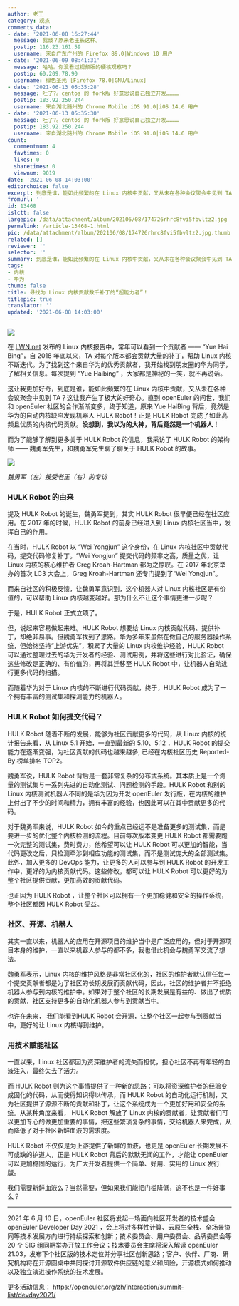 ```yaml
---
author: 老王
category: 观点
comments_data:
- date: '2021-06-08 16:27:44'
  message: 我敲？原来老王长这样。
  postip: 116.23.161.59
  username: 来自广东广州的 Firefox 89.0|Windows 10 用户
- date: '2021-06-09 08:41:31'
  message: 哈哈。你没看过视频版的硬核观察吗？
  postip: 60.209.78.90
  username: 绿色圣光 [Firefox 78.0|GNU/Linux]
- date: '2021-06-13 05:35:28'
  message: 吐了?。centos 的 fork版 好意思说自己独立开发…………
  postip: 183.92.250.244
  username: 来自湖北随州的 Chrome Mobile iOS 91.0|iOS 14.6 用户
- date: '2021-06-13 05:35:30'
  message: 吐了?。centos 的 fork版 好意思说自己独立开发…………
  postip: 183.92.250.244
  username: 来自湖北随州的 Chrome Mobile iOS 91.0|iOS 14.6 用户
count:
  commentnum: 4
  favtimes: 0
  likes: 0
  sharetimes: 0
  viewnum: 9019
date: '2021-06-08 14:03:00'
editorchoice: false
excerpt: 到底是谁，能如此频繁的在 Linux 内核中贡献，又从未在各种会议聚会中见到 TA？
fromurl: ''
id: 13468
islctt: false
largepic: /data/attachment/album/202106/08/174726rhrc8fvi5fbvltz2.jpg
permalink: /article-13468-1.html
pic: /data/attachment/album/202106/08/174726rhrc8fvi5fbvltz2.jpg.thumb.jpg
related: []
reviewer: ''
selector: ''
summary: 到底是谁，能如此频繁的在 Linux 内核中贡献，又从未在各种会议聚会中见到 TA？
tags:
- 内核
- 华为
thumb: false
title: 寻找为 Linux 内核贡献数千补丁的“超能力者”！
titlepic: true
translator: ''
updated: '2021-06-08 14:03:00'
---
```


![](/data/attachment/album/202106/08/174726rhrc8fvi5fbvltz2.jpg)


在 [LWN.net](http://lwn.net/) 发布的 Linux 内核报告中，常年可以看到一个贡献者 —— “Yue Hai Bing”，自 2018 年底以来，TA 对每个版本都会贡献大量的补丁，帮助 Linux 内核不断迭代。为了找到这个来自华为的优秀贡献者，我开始找到朋友圈的华为同学，了解相关信息。每次提到 “Yue Haibing” ，大家都是神秘的一笑，就不再说话。 


这让我更加好奇，到底是谁，能如此频繁的在 Linux 内核中贡献，又从未在各种会议聚会中见到 TA？这让我产生了极大的好奇心。直到 openEuler 的问世，我们和 openEuler 社区的合作渐渐变多，终于知道，原来 Yue HaiBing 背后，竟然是华为的自动内核缺陷发现机器人 HULK Robot！正是 HULK Robot 完成了如此高频且优质的内核代码贡献。**没想到，我以为的大神，背后竟然是一个机器人！**


而为了能够了解到更多关于 HULK Robot 的信息，我采访了 HULK Robot 的架构师 —— 魏勇军先生，和魏勇军先生聊了聊关于 HULK Robot 的故事。


![](/data/attachment/album/202106/08/135544nmich0a061c600if.jpg)


*魏勇军（左）接受老王（右）的专访*


### HULK Robot 的由来


提及 HULK Robot 的诞生，魏勇军提到，其实 HULK Robot 很早便已经在社区应用。在 2017 年的时候，HULK Robot 的前身已经进入到 Linux 内核社区当中，发挥自己的作用。


在当时，HULK Robot 以 “Wei Yongjun” 这个身份，在 Linux 内核社区中贡献代码，提交代码修复补丁。“Wei Yongjun” 提交代码的频率之高，质量之优，让 Linux 内核的核心维护者 Greg Kroah-Hartman 都为之惊叹。在 2017 年北京举办的首次 LC3 大会上，Greg Kroah-Hartman 还专门提到了“Wei Yongjun”。


而来自社区的积极反馈，让魏勇军意识到，这个机器人对 Linux 内核社区是有价值的，可以帮助 Linux 内核越变越好。那为什么不让这个事情更进一步呢？


于是，HULK Robot 正式立项了。 


但，说起来容易做起来难。HULK Robot 想要给 Linux 内核贡献代码、提供补丁，却绝非易事。但魏勇军找到了思路。华为多年来虽然在做自己的服务器操作系统，但始终坚持“上游优先”，积累了大量的 Linux 内核维护经验，HULK Robot 可以通过整理过去的华为开发者的经验、测试用例，并将这些进行对比验证，确保这些修改是正确的、有价值的，再将其迁移至 HULK Robot 中，让机器人自动进行更多代码的扫描。


而随着华为对于 Linux 内核的不断进行代码贡献，终于，HULK Robot 成为了一个拥有丰富的测试集和探测能力的机器人。


### HULK Robot 如何提交代码？


HULK Robot 随着不断的发展，能够为社区贡献更多的代码，从 Linux 内核的统计报告来看，从 Linux 5.1 开始，一直到最新的 5.10、5.12 ，HULK Robot 的提交能力在逐渐变强，为社区贡献的代码也越来越多, 已经在内核社区历史 Reported-By 榜单排名 TOP2。


魏勇军说，HULK Robot 背后是一套非常复杂的分布式系统。其本质上是一个海量的测试集与一系列先进的自动化测试、问题检测的手段。HULK Robot 和别的 Linux 内核测试机器人不同的是华为因为开发 openEuler 发行版，在内核的维护上付出了不少的时间和精力，拥有丰富的经验，也因此可以在其中贡献更多的代码。


对于魏勇军来说，HULK Robot 如今的重点已经远不是准备更多的测试集，而是要进一步的优化整个内核检测的流程。目前每次版本变更 HULK Robot 都需要跑一次完整的测试集，费时费力，他希望可以让 HULK Robot 可以更加的智能，当代码更改之后，只检测牵涉到相应功能的测试集，而不是测试庞大的全部测试集。此外，加入更多的 DevOps 能力，让更多的人可以参与到 HULK Robot 的开发工作中，更好的为内核贡献代码。这些修改，都可以让 HULK Robot 可以更好的为整个社区提供贡献，更加高效的贡献代码。 


也正因为 HULK Robot ，让整个社区可以拥有一个更加稳健和安全的操作系统，整个社区都因 HULK Robot 受益。


### 社区、开源、机器人


其实一直以来，机器人的应用在开源项目的维护当中是广泛应用的，但对于开源项目本身的维护，一直以来机器人参与的都不多，我也借此机会与魏勇军交流了想法。


魏勇军表示，Linux 内核的维护风格是非常社区化的，社区的维护者默认信任每一个提交贡献者都是为了社区的长期发展而贡献代码，因此，社区的维护者并不拒绝机器人参与到内核的维护中。如果对于整个社区的长期发展是有益的、做出了优质的贡献，社区支持更多的自动化机器人参与到贡献当中。


也许在未来， 我们能看到HULK Robot 会开源，让整个社区一起参与到贡献当中，更好的让 Linux 内核得到维护。


### 用技术赋能社区


一直以来，Linux 社区都因为资深维护者的流失而担忧，担心社区不再有年轻的血液注入，最终失去了活力。


而 HULK Robot 则为这个事情提供了一种新的思路：可以将资深维护者的经验变成固化的代码，从而使得知识得以传承，而 HULK Robot 的自动化运行机制，又为社区提供了源源不断的贡献和补丁，让这个系统成为一个更加好用和安全的系统。从某种角度来看， HULK Robot 解放了 Linux 内核的贡献者，让贡献者们可以更加专心的做更加重要的事情，把这些繁琐复杂的事情，交给机器人来完成，从而降低了对于社区新鲜血液的需求度。


HULK Robot 不仅仅是为上游提供了新鲜的血液，也更是 openEuler 长期发展不可或缺的护道人，正是 HULK Robot 背后的默默无闻的工作，才能让 openEuler 可以更加稳固的运行，为广大开发者提供一个简单、好用、实用的 Linux 发行版。


我们需要新鲜血液么？当然需要，但如果我们能把门槛降低，这不也是一件好事么？




---


2021 年 6 月 10 日，openEuler 社区将发起一场面向社区开发者的技术盛会 openEuler Developer Day 2021 ，会上将对多样性计算、云原生全栈、全场景协同等技术发展方向进行持续探索和创新；技术委员会、用户委员会、品牌委员会等 20 个 SIG 组同期举办开放工作会议；技术委员会主席将深入解读 openEuler 21.03，发布下个社区版的技术定位并分享社区创新思路；客户、伙伴、厂商、研究机构将在开源圆桌中共同探讨开源软件供应链的意义和风险，开源模式如何推动以及独立演进操作系统的技术发展。


更多活动信息： <https://openeuler.org/zh/interaction/summit-list/devday2021/>